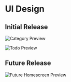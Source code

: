# UI Design

## Initial Release

![Category Preview](/category.png)

![Todo Preview](/todo.png)

## Future Release

![Future Homescreen Preview](/future.png)
